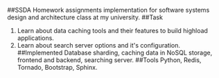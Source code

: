 ##SSDA
Homework assignments implementation for software systems design and architecture class at my university.
##Task
1. Learn about data caching tools and their features to build highload applications.
2. Learn about search server options and it's configuration.
##Implemented
Database sharding, caching data in NoSQL storage, frontend and backend, searching server.
##Tools
Python, Redis, Tornado, Bootstrap, Sphinx.

